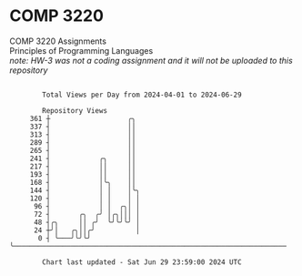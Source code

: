 # COMP 3220
COMP 3220 Assignments  
Principles of Programming Languages  
*note: HW-3 was not a coding assignment and it will not be uploaded to this repository*  

```

        Total Views per Day from 2024-04-01 to 2024-06-29

        Repository Views
     361 ┼                   ╭╮
     337 ┤                   ││
     313 ┤                   ││
     289 ┤                   ││
     265 ┤                   ││
     241 ┤            ╭╮     ││
     217 ┤            ││     ││
     193 ┤            ││     ││
     168 ┤            │╰╮    ││
     144 ┤            │ │    │╰╮
     120 ┤            │ │    │ │
      96 ┤            │ │  ╭╮│ │
      72 ┤       ╭╮  ╭╯ │╭╮│││ │
      48 ┤╭╮     ││ ╭╯  ╰╯╰╯╰╯ │
      24 ┼╯│   ╭╮││╭╯          │
       0 ┤ ╰───╯╰╯╰╯           ╰───────────────────────────────────────────────────────────────────

        Chart last updated - Sat Jun 29 23:59:00 2024 UTC
        
```
